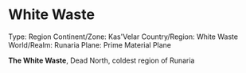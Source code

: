 # White Waste

Type: Region
Continent/Zone: Kas'Velar
Country/Region: White Waste
World/Realm: Runaria
Plane: Prime Material Plane

**The White Waste**, Dead North, coldest region of Runaria